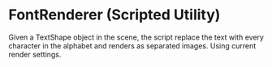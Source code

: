 # FontRenderer (Scripted Utility)

Given a TextShape object in the scene, the script replace the text with every character in the alphabet and renders as separated images. Using current render settings.

